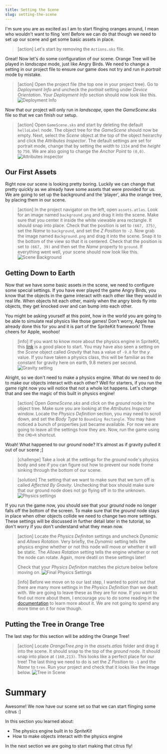 ```yaml
---
title: Setting the Scene
slug: setting-the-scene
---
```


I'm sure you are as excited as I am to start flinging oranges around, I mean who wouldn't want to fling 'em!
Before we can do that though we need to set up our scene and get some basic assets in place.

> [action]
> Let's start by removing the `Actions.sks` file.

Great! Now let's do some configuration of our scene. Orange Tree will be played in *landscape* mode, just like Angry Birds.
We need to change a setting in our project file to ensure our game does not try and run in *portrait* mode by mistake.

> [action]
> Open the project file (the top one in your project tree). Go to *Deployment Info* and uncheck the *portrait* setting
> under *Device Orientation*. Your *Deployment Info* section should now look like this.
> ![Deployment Info](./assets/deployment_info.png)

Now that our project will only run in *landscape*, open the *GameScene.sks* file so that we can finish our setup.

> [action]
> Open `GameScene.sks` and start by deleting the default `helloLabel` node.
> The object tree for the *GameScene* should now be empty.
> Next, select the *Scene* object at the top of the object heirarchy and click the *Attributes Inspector*.
> The default settings are set for portrait mode, change that by setting the *width* to `1334` and the *height* to `750`.
> We are also going to change the *Anchor Point* to `(0,0)`.
> ![Attributes inspector](./assets/attributes_inspector.png)

## Our First Assets

Right now our scene is looking pretty boring. Luckily we can change that pretty quickly as we already have some assets
that were provided for us. We are going to set up the background and the 'player', aka the orange tree, by placing them
in our scene.

> [action]
> In the project navigator on the left, open `assets.atlas`. Look for an image named `background.png` and drag it into
> the scene. Make sure that you center it inside the white viewable area rectangle. It should snap into place.
> Check that the position is set to `(667, 375)`, set the *Name* to `background`, and set the *Z Position* to `-2`.
> Now grab the image named `Background.png` and drag it into the scene. Snap it to the bottom of the view so that it
> is centered. Check that the position is set to `(667, 39)` and then set the *Name* property to `ground`.
> If everything went well, your scene should now look like this.
> ![Scene Background](./assets/scene_background.png)

## Getting Down to Earth

Now that we have some basic assets in the scene, we need to configure some special settings. If you have ever played the
game Angry Birds, you know that the objects in the game interact with each other like they would in real life. When objects
hit each other, mainly when the angry birds fly into objects, they get knocked over and can bump into each other.

You might be asking yourself at this point, how in the world you are going to be able to simulate real physics like those games!
Don't worry, Apple has already done this for you and it is part of the SpriteKit framework! Three cheers for Apple, woohoo!

> [info]
> If you want to know more about the physics engine in SpriteKit, 
> this [link](https://medium.com/@jjacobson/spritekit-physics-14331398b308) is a good place to start.
> You may have also seen a setting on the *Scene* object called *Gravity* that has a value of `-9.8`
> for the *y* value. If you have taken a physics class, this will be familiar as the constant for gravity
> here on earth, 9.8 meters per second.
> ![Gravity setting](./assets/gravity_setting.png)

Alright, so we don't need to make a physics engine. What do we need to do to make our objects interact with each other?
Well for starters, if you run the game right now you will notice that not a whole lot happens. Let's change that and see
the magic of this built in physics engine!

> [action]
> Open *GameScene.sks* and click on the *ground* node in the object tree. Make sure you are looking at the *Attributes Inspector*
> window. Locate the *Physics Definition* section, you may need to scroll down, and set the *Body Type* to `Bounding Rectangle`.
> You may have noticed a bunch of properties just became available. For now we are going to leave all the settings how they are.
> Now, run the game using the `CMD+R` shortcut.

Woah! What happened to our *ground* node? It's almost as if gravity pulled it out of our scene ;]

> [challenge]
> Take a look at the settings for the *ground* node's physics body and see if you can figure out how to prevent our node
> frome sinking through the bottom of our scene.

<!-- -->

> [solution]
> The setting that we want to make sure that we turn off is called *Affected By Gravity*. Unchecking that box
> should make sure that our ground node does not go flying off in to the unknown.
> ![Physics settings](./assets/gravity_off.png)

If you run the game now, you should see that your *ground* node no longer falls off the bottom of the screen. To make sure that
the *ground* node stays in place when other objects collide we need to change two more settings. These settings will be
discussed in further detail later in the tutorial, so don't worry if you don't understand what they mean now.

> [action]
> Locate the *Physics Definiton* settings and uncheck *Dynamic* and *Allows Rotation*. Very briefly, the *Dynamic*
> setting tells the physics engine whether or not this node will move or whether it will be static. The *Allows Rotation*
> setting tells the engine whether or not the node can rotate. Again, more deatil on these settings later!
>
> Check that your *Physics Definiton* matches the picture below before moving on.
> ![Final Physics Settings](./assets/physics_definition.png)

<!-- -->

> [info]
> Before we move on to our last step, I wanted to point out that there are many more settings in the *Physics Definition*
> than we dealt with. We are going to leave these as they are for now. If you want to find out more about them, I encourage
> you to do some reading in the [documentation](https://developer.apple.com/documentation/spritekit) to learn more about it.
> We are not going to spend any more time on it for now though.

## Putting the Tree in Orange Tree

The last step for this section will be adding the Orange Tree!

> [action]
> Locate *OrangeTree.png* in the *assets.atlas* folder and drag it into the scene. It should snap to the top of the *ground*
> node. It should snap into place at `(160,213)`. This looks like a perfect place for our tree! The last thing we need to do
> is set the *Z Position* to `-1` and the *Name* to `tree`. Run your project and check that it looks like the image below.
> ![Tree in Scene](./assets/added_tree.png)

# Summary

Awesome! We now have our scene set so that we can start flinging some citrus :]

In this section you learned about:

- The physics engine built in to *SpriteKit*
- How to make objects interact with the physics engine

<!-- Expand this more? Seems a little short on topics learned -->

In the next section we are going to start making that citrus fly!
